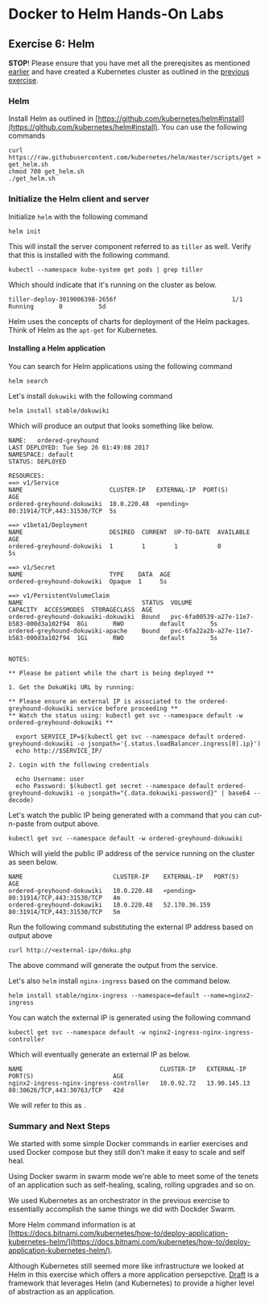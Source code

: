 # Docker to Helm Hands-On Labs

## Exercise 6: Helm

**STOP**! Please ensure that you have met all the prereqisites as mentioned [earlier](../../README.md) and have created a Kubernetes cluster as outlined in the [previous exercise](../ex5/README.md).

### Helm

Install Helm as outlined in [https://github.com/kubernetes/helm#install](https://github.com/kubernetes/helm#install). You can use the following commands

```
curl https://raw.githubusercontent.com/kubernetes/helm/master/scripts/get > get_helm.sh
chmod 700 get_helm.sh
./get_helm.sh
```

### Initialize the Helm client and server

Initialize `helm` with the following command

```
helm init
```

This will install the server component referred to as `tiller` as well. Verify that this is installed with the following command.

```
kubectl --namespace kube-system get pods | grep tiller
```

Which should indicate that it's running on the cluster as below.

```
tiller-deploy-3019006398-2656f                                1/1       Running       0          5d 
```

Helm uses the concepts of charts for deployment of the Helm packages. Think of Helm as the `apt-get` for Kubernetes.


#### Installing a Helm application

You can search for Helm applications using the following command

```
helm search
```

Let's install `dokuwiki` with the following command

```
helm install stable/dokuwiki
```

Which will produce an output that looks something like below.

```
NAME:   ordered-greyhound
LAST DEPLOYED: Tue Sep 26 01:49:08 2017
NAMESPACE: default
STATUS: DEPLOYED

RESOURCES:
==> v1/Service
NAME                        CLUSTER-IP   EXTERNAL-IP  PORT(S)                     AGE
ordered-greyhound-dokuwiki  10.0.220.48  <pending>    80:31914/TCP,443:31530/TCP  5s

==> v1beta1/Deployment
NAME                        DESIRED  CURRENT  UP-TO-DATE  AVAILABLE  AGE
ordered-greyhound-dokuwiki  1        1        1           0          5s

==> v1/Secret
NAME                        TYPE    DATA  AGE
ordered-greyhound-dokuwiki  Opaque  1     5s

==> v1/PersistentVolumeClaim
NAME                                 STATUS  VOLUME                                    CAPACITY  ACCESSMODES  STORAGECLASS  AGE
ordered-greyhound-dokuwiki-dokuwiki  Bound   pvc-6fa00539-a27e-11e7-b583-000d3a102f94  8Gi       RWO          default       5s
ordered-greyhound-dokuwiki-apache    Bound   pvc-6fa22a2b-a27e-11e7-b583-000d3a102f94  1Gi       RWO          default       5s


NOTES:

** Please be patient while the chart is being deployed **

1. Get the DokuWiki URL by running:

** Please ensure an external IP is associated to the ordered-greyhound-dokuwiki service before proceeding **
** Watch the status using: kubectl get svc --namespace default -w ordered-greyhound-dokuwiki **

  export SERVICE_IP=$(kubectl get svc --namespace default ordered-greyhound-dokuwiki -o jsonpath='{.status.loadBalancer.ingress[0].ip}')
  echo http://$SERVICE_IP/

2. Login with the following credentials

  echo Username: user
  echo Password: $(kubectl get secret --namespace default ordered-greyhound-dokuwiki -o jsonpath="{.data.dokuwiki-password}" | base64 --decode)
```

Let's watch the public IP being generated with a command that you can cut-n-paste from output above.

```
kubectl get svc --namespace default -w ordered-greyhound-dokuwiki
```

Which will yield the public IP address of the service running on the cluster as seen below.

```
NAME                         CLUSTER-IP    EXTERNAL-IP   PORT(S)                      AGE
ordered-greyhound-dokuwiki   10.0.220.48   <pending>     80:31914/TCP,443:31530/TCP   4m
ordered-greyhound-dokuwiki   10.0.220.48   52.170.36.159   80:31914/TCP,443:31530/TCP   5m
```

Run the following command substituting the external IP address based on output above

```
curl http://<external-ip>/doku.php
```

The above command will generate the output from the service.

Let's also `helm` install `nginx-ingress` based on the command below.

```
helm install stable/nginx-ingress --namespace=default --name=nginx2-ingress
```

You can watch the external IP is generated using the following command

```
kubectl get svc --namespace default -w nginx2-ingress-nginx-ingress-controller
```

Which will eventually generate an external IP as below.

```
NAME                                      CLUSTER-IP   EXTERNAL-IP    PORT(S)                      AGE
nginx2-ingress-nginx-ingress-controller   10.0.92.72   13.90.145.13   80:30626/TCP,443:30763/TCP   42d
```

We will refer to this as <external-ip-of-ingress-controller>.

### Summary and Next Steps

We started with some simple Docker commands in earlier exercises and used Docker compose but they still don't make it easy to scale and self heal.

Using Docker swarm in swarm mode we're able to meet some of the tenets of an application such as self-healing, scaling, rolling upgrades and so on.

We used Kubernetes as an orchestrator in the previous exercise to essentially accomplish the same things we did with Dockder Swarm.

More Helm command information is at [https://docs.bitnami.com/kubernetes/how-to/deploy-application-kubernetes-helm/](https://docs.bitnami.com/kubernetes/how-to/deploy-application-kubernetes-helm/).

Although Kubernetes still seemed more like infrastructure we looked at Helm in this exercise which offers a more application persepctive. [Draft](../ex7) is a framework that leverages Helm (and Kubernetes) to provide a higher level of abstraction as an application.